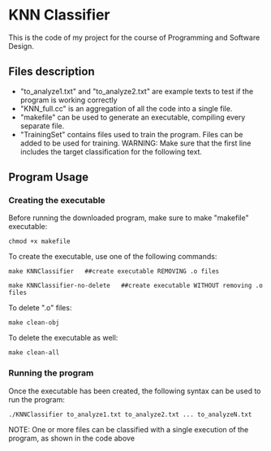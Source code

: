 <h1>KNN Classifier</h1>
This is the code of my project for the course of Programming and Software Design.

<h2>Files description</h2>

<ul>
  <li>"to_analyze1.txt" and "to_analyze2.txt" are example texts to test if the program is working correctly</li>
  <li>"KNN_full.cc" is an aggregation of all the code into a single file.</li>
  <li>"makefile" can be used to generate an executable, compiling every separate file.</li>
  <li>"TrainingSet" contains files used to train the program. Files can be added to be used for training. WARNING: Make sure that the first line includes the target classification for the following text.</li>
</ul>

<h2>Program Usage</h2>

<h3>Creating the executable</h3>

Before running the downloaded program, make sure to make "makefile" executable:

```
chmod +x makefile
```
To create the executable, use one of the following commands:
```
make KNNClassifier   ##create executable REMOVING .o files 
```
```
make KNNClassifier-no-delete   ##create executable WITHOUT removing .o files
```
To delete ".o" files:
```
make clean-obj
```
To delete the executable as well:
```
make clean-all
```

<h3>Running the program</h3>
Once the executable has been created, the following syntax can be used to run the program:

```
./KNNClassifier to_analyze1.txt to_analyze2.txt ... to_analyzeN.txt
```
NOTE: One or more files can be classified with a single execution of the program, as shown in the code above
